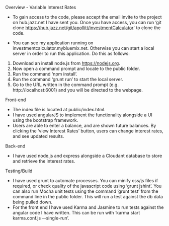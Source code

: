 Overview - Variable Interest Rates

- To gain access to the code, please accept the email invite to the project on hub.jazz.net I have sent you. Once you have access, you can run ‘git clone https://hub.jazz.net/git/apollitt/investmentCalculator' to clone the code.

- You can see my application running on investmentcalculator.mybluemix.net.
Otherwise you can start a local server in order to run this application. Do this as follows:
1. Download an install node.js from https://nodejs.org.
2. Now open a command prompt and locate to the public folder.
3. Run the command ‘npm install’.
4. Run the command ‘grunt run’ to start the local server.
5. Go to the URL written in the command prompt (e.g. http://localhost:6001) and you will be directed to the webpage.

Front-end
- The index file is located at public/index.html.
- I have used angularJS to implement the functionality alongside a UI using the bootstrap framework.
- Users are able to enter a balance, and are shown future balances. By clicking the ‘view Interest Rates’ button, users can change interest rates, and see updated results.

Back-end
- I have used node.js and express alongside a Cloudant database to store and retrieve the interest rates.

Testing/Build
- I have used grunt to automate processes. You can minify css/js files if required, or check quality of the javascript code using ‘grunt jshint’. You can also run Mocha unit tests using the command ‘grunt test’ from the command line in the public folder. This will run a test against the db data being pulled down.
- For the front end I have used Karma and Jasmine to run tests against the angular code I have written. This can be run with ‘karma start karma.conf.js --single-run’.

